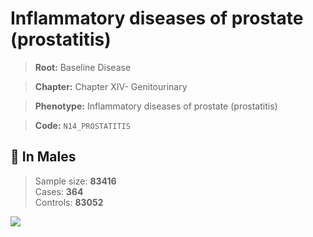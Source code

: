 # Inflammatory diseases of prostate (prostatitis)

> **Root:** Baseline Disease  

> **Chapter:** Chapter XIV- Genitourinary  

> **Phenotype:** Inflammatory diseases of prostate (prostatitis)  

> **Code:** `N14_PROSTATITIS`

## 👨 In Males  
> Sample size: **83416**  
> Cases: **364**  
> Controls: **83052**
<img src="/Disease/Figures/ALL/Baseline/N14_PROSTATITIS.png"/>
<CsvTable src="/Disease_Data/ALL/Baseline/LG_N14_PROSTATITIS.csv" label="🔍 View full results" />
